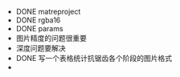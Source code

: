 - DONE matreproject
- DONE  rgba16
- DONE  params
- 图片精度的问题很重要
- 深度问题要解决
- DONE  写一个表格统计抗锯齿各个阶段的图片格式
-